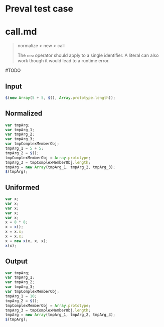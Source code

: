 # Preval test case

# call.md

> normalize > new > call
>
> The `new` operator should apply to a single identifier. A literal can also work though it would lead to a runtime error.

#TODO

## Input

`````js filename=intro
$(new Array(5 + 5, $(), Array.prototype.length));
`````

## Normalized

`````js filename=intro
var tmpArg;
var tmpArg_1;
var tmpArg_2;
var tmpArg_3;
var tmpComplexMemberObj;
tmpArg_1 = 5 + 5;
tmpArg_2 = $();
tmpComplexMemberObj = Array.prototype;
tmpArg_3 = tmpComplexMemberObj.length;
tmpArg = new Array(tmpArg_1, tmpArg_2, tmpArg_3);
$(tmpArg);
`````

## Uniformed

`````js filename=intro
var x;
var x;
var x;
var x;
var x;
x = 8 * 8;
x = x();
x = x.x;
x = x.x;
x = new x(x, x, x);
x(x);
`````

## Output

`````js filename=intro
var tmpArg;
var tmpArg_1;
var tmpArg_2;
var tmpArg_3;
var tmpComplexMemberObj;
tmpArg_1 = 10;
tmpArg_2 = $();
tmpComplexMemberObj = Array.prototype;
tmpArg_3 = tmpComplexMemberObj.length;
tmpArg = new Array(tmpArg_1, tmpArg_2, tmpArg_3);
$(tmpArg);
`````
